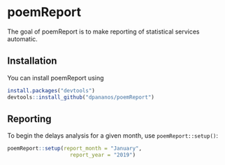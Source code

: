 
<!-- README.md is generated from README.Rmd. Please edit that file -->

# poemReport

The goal of poemReport is to make reporting of statistical services
automatic.

## Installation

You can install poemReport using

``` r
install.packages("devtools")
devtools::install_github("dpananos/poemReport")
```

## Reporting

To begin the delays analysis for a given month, use
`poemReport::setup()`:

``` r
poemReport::setup(report_month = "January", 
                    report_year = "2019")
```
